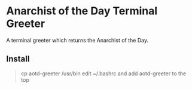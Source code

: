 # Anarchist of the Day Terminal Greeter

A terminal greeter which returns the Anarchist of the Day.


## Install
> cp aotd-greeter /usr/bin
edit ~/.bashrc and add aotd-greeter to the top
